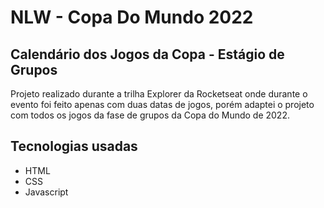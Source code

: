 # NLW - Copa Do Mundo 2022

## Calendário dos Jogos da Copa - Estágio de Grupos

Projeto realizado durante a trilha Explorer da Rocketseat onde durante o evento foi feito apenas com duas datas de jogos, porém adaptei o projeto com todos os jogos da fase de grupos da Copa do Mundo de 2022. 


## Tecnologias usadas
- HTML
- CSS
- Javascript